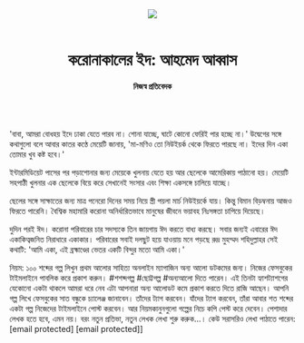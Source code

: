 <div align=center>
<img src=https://images.prothomalo.com/prothomalo-bangla/2021-01/1d75151c-eff9-4e9f-ac28-aebc4618d00f/palo_bangla_og.png />
<br><br>
<h1>করোনাকালের ইদ: আহমেদ আব্বাস</h1>
<h4>নিজস্ব প্রতিবেদক</h4>
<br><br>
</div>

'বাবা, আমরা বোধহয় ইদে ঢাকা যেতে পারব না। শোনা যাচ্ছে, ঘাটে কোনো ফেরিই পার হচ্ছে না।' উদ্বেগের সঙ্গে কথাগুলো বলে আবার কাতর কণ্ঠে মেয়েটি জানায়, 'মা-মণিও তো নিউইয়র্ক থেকে ফিরতে পারছে না। ইদের দিন একা তোমার খুব কষ্ট হবে।'

ইন্টারমিডিয়েট পাসের পর পড়াশোনার জন্য মেয়েকে খুলনায় যেতে হয় আর ছেলেকে আমেরিকায় পাঠানো হয়। মেয়েটি সহপাঠী খুলনার এক ছেলেকে বিয়ে করে সেখানেই সংসার এবং শিক্ষা একসঙ্গে চালিয়ে যাচ্ছে।

ছেলের সঙ্গে সাক্ষাতের জন্য মাত্র পনেরো দিনের সময় নিয়ে স্ত্রী পয়লা মার্চ নিউইয়র্কে যায়। কিন্তু বিমান বিড়ম্বনায় আজও ফিরতে পারেনি। বৈশ্বিক মহামারি করোনা অনির্ধারিতভাবে মানুষের জীবনে ভয়াবহ নিঃসঙ্গতা চাপিয়ে দিয়েছে।

দুদিন পরই ঈদ। করোনা পরিবারের চার সদস্যকে তিন জায়গায় ঈদ করতে বাধ্য করছে। সবার জন্যই এবারের ঈদ একাকিত্বজনিত নিরাধারে একাকার। পরিবারের সবাই দলছুট হয়ে যাওয়ায় মনে পড়ছে রুদ্র মুহম্মদ শহিদুল্লাহর সেই কথাটি: 'আমি একা, এই ব্রহ্মাণ্ডের ভেতর একটি বিন্দুর মতো আমি একা।'

নিয়ম: ১০০ শব্দের গল্প লিখুন প্রথম আলোর সাহিত্য অনলাইন ম্যাগাজিন অন্য আলো ডটকমের জন্য। নিজের ফেসবুকের টাইমলাইনে পাবলিক করে প্রকাশ করুন। #শশব্দগল্প #ছোট্টগল্প #অন্যআলো দিতে পারেন। এই তিনটা হ্যাশট্যাশগের যেকোনো একটা থাকলে আমরা ধরে নেব এটা আপনারা অন্য আলোডট কমে প্রকাশ করতে দিতে রাজি আছেন। আপনি গল্প লিখে ফেসবুকের সাত বন্ধুকে চ্যালেঞ্জ জানাবেন। তাঁদের ট্যাগ করবেন। যাঁদের ট্যাগ করবেন, তাঁরা আবার শত শব্দের একটা গল্প নিজেদের টাইমলাইনে পোস্ট করবেন। আর নিয়মকানুনগুলো গল্পের নিচে কপি পেস্ট করে দেবেন। পেশাদার লেখক হতে হবে, এমন নয়। বরং নতুন প্রতিভা, নতুন লেখক লেখা শুরু করুক...। কেউ সরাসরিও লেখা পাঠাতে পারেন: [email protected] [email protected]]
